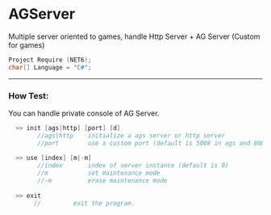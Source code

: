 # AGServer
Multiple server oriented to games, handle Http Server + AG Server (Custom for games)

```C++ 
Project Require (NET6);
char[] Language = "C#";
```
___________

### How Test:
You can handle private console of AG Server.
```C#
  >> init [ags|http] [port] [d]
        //ags|http    initialize a ags server or http server
        //port        use a custom port (default is 5008 in ags and 8080 in http)
  
  >> use [index] [m|-m]
        //index       index of server instance (default is 0)
        //m           set maintenance mode
        //-m          erase maintenance mode
   
  >> exit
       //         exit the program.
```
